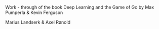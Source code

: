 Work - through of the book Deep Learning and the Game of Go by 
Max Pumperla & Kevin Ferguson

Marius Landserk & Axel Rønold
